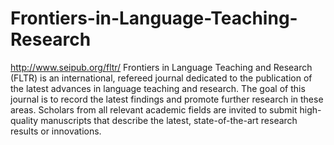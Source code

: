Frontiers-in-Language-Teaching-Research
=======================================

http://www.seipub.org/fltr/
Frontiers in Language Teaching and Research (FLTR) is an international, refereed journal dedicated to the publication of the latest advances in language teaching and research. The goal of this journal is to record the latest findings and promote further research in these areas. Scholars from all relevant academic fields are invited to submit high-quality manuscripts that describe the latest, state-of-the-art research results or innovations.
